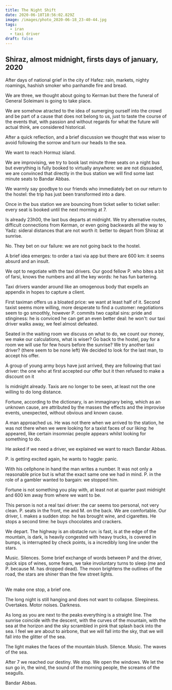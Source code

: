 ```yaml
---
title: The Night Shift
date: 2020-06-18T18:56:02.829Z
image: /images/photo_2020-06-18_23-40-44.jpg
tags:
  - iran
  - taxi driver
draft: false
---
```

## Shiraz, almost midnight, firsts days of january, 2020

After days of national grief in the city of Hafez: rain, markets, nighty roamings, hashish smoker who panhandle fire and bread.

We are three, we thought about going to Kerman but there the funeral of General Soleimani is going to take place.

We are somehow atracted to the idea of sumerging ourself into the crowd and be part of a cause that does not belong to us, just to taste the course of the events that, with passion and without regards for what the future will actual think, are considered historical.

After a quick reflection, and a brief discussion we thought that was wiser to avoid following the sorrow and turn our heads  to the sea.

We want to reach Hormuz island.

We are improvising, we try to book last minute three seats on a night bus but everything is fully booked to virtually anywhere: we are not dissuaded, we are convinced that directly in the bus station we will find some last minute seats to Bandar Abbas.

<!-- excerpt -->

We warmly say goodbye to our friends who immediately bet on our return to the hostel: the trip has just been transformed into a dare.

Once in the bus station we are bouncing from ticket seller to ticket seller: every seat is booked until the next morning at 7.

Is already 23h00, the last bus departs at midnight. We try alternative routes, difficult connections from Kerman, or even going backwards all the way to Yadz: sideral distances that are not worth it: better to depart from Shiraz at sunrise.

No. They bet on our failure: we are not going back to the hostel.

A brief idea emerges: to order a taxi via app but there are 600 km: it seems absurd and an insult.

We opt to negotiate with the  taxi drivers. Our good fellow P. who bites a bit of farsi,  knows the numbers and all the key words: he has fun bartering.

Taxi drivers wander around like an omogenous body that expells an appendix in hopes to capture a client.

First taximan offers us a bloated price: we want at least half of it.  Second taxist seems more willing, more desperate to find a customer: negotiations seem to go smoothly, however P. commits two capital sins: pride and stinginess: he is conviced he can get an even better deal: he won't: our taxi driver walks away, we feel almost defeated.

Seated in the waiting room we discuss on what to do, we count our money, we make our calculations, what is wiser? Go back to the hostel, pay for a room we will use for few hours before the sunrise? We try another taxi driver? (there seem to be none left) We decided to look for the last man, to accept his offer.

A group of young army boys have just arrived, they are following that taxi driver: the one who at first accepted our offer but it then refused to make a discount on it

Is midnight already. Taxis are no longer to be seen, at least not the one willing to do long distance.

Fortune, according to the dictionary, is an immaginary being, which as an unknown cause, are attributed by the masses the effects and the improvise events, unexpected,  without obvious and known cause.

A man approached us. He was not there when we arrived to the station, he was not there when we were looking for a taxist faces of our liking: he appeared, like certain insomniac people appears whilst looking for something to do.

He asked if we need a driver, we explained we want to reach Bandar Abbas.

P. is getting excited again, he wants to haggle: panic.

With his cellphone in hand the man writes a number. It was not only a reasonable price but is what the exact same one we had in mind. P. in the role of a gambler wanted to bargain: we stopped him.

Fortune is not something you play with, at least not at quarter past midnight and 600 km away from where we want to be.

This person is not a real taxi driver: the car seems too personal, not very clean. P. seats in the front, me and M. on the back. We are comfortable. Our driver, I.  makes a sudden stop: he has brought wine, and cigarettes. He stops a second time: he buys chocolates and crackers.

We depart. The highway is an obstacle run: is fast, is at the edge of the mountain, is dark, is heavily congested with heavy trucks, is covered in bumps, is interrupted by check points, is a incredibly long line under the stars.

Music. Silences. Some brief exchange of words between P and the driver, quick sips of wines, some fears, we take involuntary turns to sleep (me and P. because M. has dropped dead). The moon brightens the outlines of the road, the stars are shiner than the few street lights.

\
We make one stop, a brief one.

The long night is still hanging and does not want to collapse. Sleepiness. Overtakes. Motor noises. Darkness.

As long as you are next to the peaks everything is a straight line. The sunrise coincide with the descent, with the curves of the mountain, with the sea at the horizon and the sky scrambled in pink that splash back into the sea. I feel we are about to airbone, that we will fall into the sky, that we will fall into the glitter of the sea.

The light makes the faces of the mountain blush. Silence. Music. The waves of the sea.

After 7 we reached our destiny. We stop. We open the windows. We let the sun go in, the wind, the sound of the morning people, the screams of the seagulls.

Bandar Abbas.